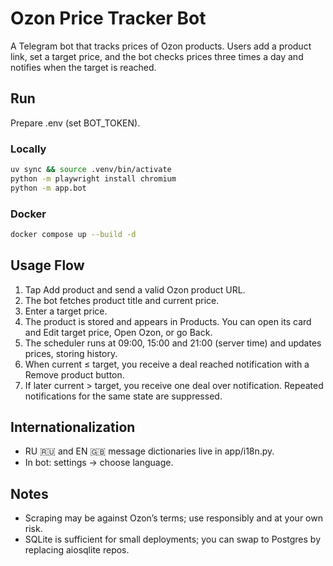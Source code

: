 # Ozon Price Tracker Bot

A Telegram bot that tracks prices of Ozon products. Users add a product link, set a target price, and the bot checks prices three times a day and notifies when the target is reached.


## Run

Prepare .env (set BOT_TOKEN).

### Locally

```sh
uv sync && source .venv/bin/activate
python -m playwright install chromium
python -m app.bot
```

### Docker

```sh
docker compose up --build -d
```

## Usage Flow

1. Tap Add product and send a valid Ozon product URL.
2. The bot fetches product title and current price.
3. Enter a target price.
4. The product is stored and appears in Products. You can open its card and Edit target price, Open Ozon, or go Back.
5. The scheduler runs at 09:00, 15:00 and 21:00 (server time) and updates prices, storing history.
6. When current ≤ target, you receive a deal reached notification with a Remove product button.
7. If later current > target, you receive one deal over notification. Repeated notifications for the same state are suppressed.

## Internationalization

* RU 🇷🇺 and EN 🇬🇧 message dictionaries live in app/i18n.py.
* In bot: settings → choose language.

## Notes

* Scraping may be against Ozon’s terms; use responsibly and at your own risk.
* SQLite is sufficient for small deployments; you can swap to Postgres by replacing aiosqlite repos.
